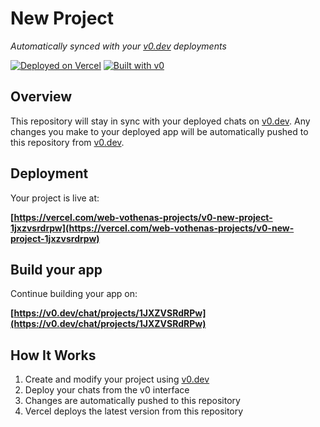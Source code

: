 # New Project

*Automatically synced with your [v0.dev](https://v0.dev) deployments*

[![Deployed on Vercel](https://img.shields.io/badge/Deployed%20on-Vercel-black?style=for-the-badge&logo=vercel)](https://vercel.com/web-vothenas-projects/v0-new-project-1jxzvsrdrpw)
[![Built with v0](https://img.shields.io/badge/Built%20with-v0.dev-black?style=for-the-badge)](https://v0.dev/chat/projects/1JXZVSRdRPw)

## Overview

This repository will stay in sync with your deployed chats on [v0.dev](https://v0.dev).
Any changes you make to your deployed app will be automatically pushed to this repository from [v0.dev](https://v0.dev).

## Deployment

Your project is live at:

**[https://vercel.com/web-vothenas-projects/v0-new-project-1jxzvsrdrpw](https://vercel.com/web-vothenas-projects/v0-new-project-1jxzvsrdrpw)**

## Build your app

Continue building your app on:

**[https://v0.dev/chat/projects/1JXZVSRdRPw](https://v0.dev/chat/projects/1JXZVSRdRPw)**

## How It Works

1. Create and modify your project using [v0.dev](https://v0.dev)
2. Deploy your chats from the v0 interface
3. Changes are automatically pushed to this repository
4. Vercel deploys the latest version from this repository
